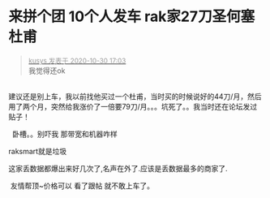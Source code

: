 # 来拼个团 10个人发车 rak家27刀圣何塞杜甫


<div class="quote"><blockquote><font size="2"><a href="https://www.hostloc.com/forum.php?mod=redirect&amp;goto=findpost&amp;pid=9376059&amp;ptid=760276" target="_blank"><font color="#999999">kusys 发表于 2020-10-30 17:03</font></a></font><br />
我觉得还ok</blockquote></div><br />
建议还是别上车，我以前找他买过一个杜甫，当时买的时候说好的44刀/月，然后用了两个月，突然给我涨价了一倍要79刀/月。。。坑死了。。我当时还在论坛发过贴子！

<img src="static/image/smiley/default/shocked.gif" smilieid="6" border="0" alt="" />&nbsp;&nbsp;卧槽。。别吓我 那带宽和机器咋样

raksmart就是垃圾

这家丢数据都爆出来好几次了,名声在外了.应该是丢数据最多的商家了.

<img src="static/image/smiley/default/lol.gif" smilieid="12" border="0" alt="" /> 友情帮顶~价格可以 看了跟帖 就不敢上车了。
